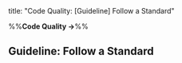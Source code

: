 <frontmatter>
title: "Code Quality: [Guideline] Follow a Standard"
</frontmatter>

<link rel="stylesheet" href="{{baseUrl}}/css/textbook.css">

<div class="website-content">

%%**Code Quality →**%%

## Guideline: Follow a Standard

<div id="main">

<include src="introduction/embed.md" />
<include src="basic/embed.md" />
<include src="intermediate/embed.md" />

</div>

</div>
